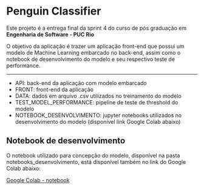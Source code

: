 # Penguin Classifier

Este projeto é a entrega final da sprint 4 do curso de pós graduação em **Engenharia de Software - PUC Rio** 

O objetivo da aplicação é trazer um aplicação front-end que possui um modelo de Machine Learning embarcado no back-end, assim como o notebook de desenvolvimento do modelo e seu respectivo teste de performance.

---

- API: back-end da aplicação com modelo embarcado
- FRONT: front-end da aplicação
- DATA: dados em arquivo .csv utilizados no treinamento do modelo
- TEST_MODEL_PERFORMANCE: pipeline de teste de threshold do modelo
- NOTEBOOK_DESENVOLVIMENTO: jupyter notebooks utilizados no desenvolvimento do modelo (disponível link Google Colab abaixo)

## Notebook de desenvolvimento

O notebook utilizado para concepção do modelo, disponível na pasta notebooks_desenvolvimento, está disponível também no link do Google Colab abaixo:

[Google Colab - notebook](https://colab.research.google.com/drive/1ECkliaYYnelRqTJnlcxlDo7aAPEPPKae?usp=sharing)

